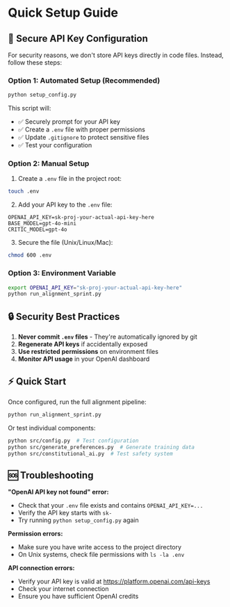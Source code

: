 # Quick Setup Guide

## 🔐 Secure API Key Configuration

For security reasons, we don't store API keys directly in code files. Instead, follow these steps:

### Option 1: Automated Setup (Recommended)
```bash
python setup_config.py
```

This script will:
- ✅ Securely prompt for your API key
- ✅ Create a `.env` file with proper permissions
- ✅ Update `.gitignore` to protect sensitive files
- ✅ Test your configuration

### Option 2: Manual Setup
1. Create a `.env` file in the project root:
```bash
touch .env
```

2. Add your API key to the `.env` file:
```
OPENAI_API_KEY=sk-proj-your-actual-api-key-here
BASE_MODEL=gpt-4o-mini
CRITIC_MODEL=gpt-4o
```

3. Secure the file (Unix/Linux/Mac):
```bash
chmod 600 .env
```

### Option 3: Environment Variable
```bash
export OPENAI_API_KEY="sk-proj-your-actual-api-key-here"
python run_alignment_sprint.py
```

## 🔒 Security Best Practices

1. **Never commit `.env` files** - They're automatically ignored by git
2. **Regenerate API keys** if accidentally exposed
3. **Use restricted permissions** on environment files
4. **Monitor API usage** in your OpenAI dashboard

## ⚡ Quick Start

Once configured, run the full alignment pipeline:
```bash
python run_alignment_sprint.py
```

Or test individual components:
```bash
python src/config.py  # Test configuration
python src/generate_preferences.py  # Generate training data
python src/constitutional_ai.py  # Test safety system
```

## 🆘 Troubleshooting

**"OpenAI API key not found" error:**
- Check that your `.env` file exists and contains `OPENAI_API_KEY=...`
- Verify the API key starts with `sk-`
- Try running `python setup_config.py` again

**Permission errors:**
- Make sure you have write access to the project directory
- On Unix systems, check file permissions with `ls -la .env`

**API connection errors:**
- Verify your API key is valid at https://platform.openai.com/api-keys
- Check your internet connection
- Ensure you have sufficient OpenAI credits 